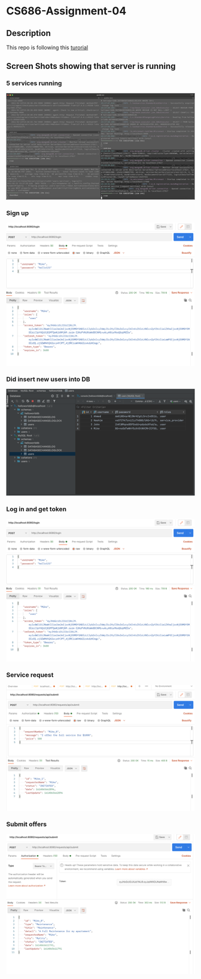 # CS686-Assignment-04
## Description
This repo is following this [turorial](https://medium.com/@hashimati/micronaut-microservices-fundamentals-in-practice-fdf74af2b88f)

## Screen Shots showing that server is running

### 5 services running 
![](https://github.com/mchen81/CS686-Assignment-04/blob/main/screenshots/servers_running.png)

### Sign up
![](https://github.com/mchen81/CS686-Assignment-04/blob/main/screenshots/login_mike.png)

### Did insert new users into DB
![](https://github.com/mchen81/CS686-Assignment-04/blob/main/screenshots/mysql_users.png)


### Log in and get token
![](https://github.com/mchen81/CS686-Assignment-04/blob/main/screenshots/login_mike.png)


### Service request
![](https://github.com/mchen81/CS686-Assignment-04/blob/main/screenshots/service_request.png)


### Submit offers
![](https://github.com/mchen81/CS686-Assignment-04/blob/main/screenshots/submit_offers.png)
